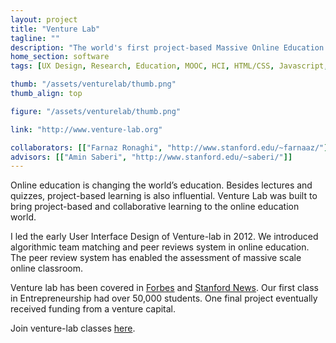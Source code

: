 ```yaml
---
layout: project
title: "Venture Lab"
tagline: ""
description: "The world's first project-based Massive Online Education Platform."
home_section: software
tags: [UX Design, Research, Education, MOOC, HCI, HTML/CSS, Javascript, Twitter Bootstrap, Ruby on Rails]

thumb: "/assets/venturelab/thumb.png"
thumb_align: top

figure: "/assets/venturelab/thumb.png"

link: "http://www.venture-lab.org"

collaborators: [["Farnaz Ronaghi", "http://www.stanford.edu/~farnaaz/"],["Chih Chiang Wei"], ["Joseph Wen"]]
advisors: [["Amin Saberi", "http://www.stanford.edu/~saberi/"]]
---
```



Online education is changing the world’s education.  Besides lectures and quizzes, project-based learning is also influential.  Venture Lab was built to bring project-based and collaborative learning to the online education world.  

I led the early User Interface Design of Venture-lab in 2012. We introduced algorithmic team matching and peer reviews system in online education.  The peer review system has enabled the assessment of massive scale online classroom.

Venture lab has been covered in [Forbes]() and [Stanf](http://news.stanford.edu/news/2012/september/venture-lab-platform-091712.html)[ord News](http://news.stanford.edu/news/2013/january/seelig-online-creativity-012213.html). Our first class in Entrepreneurship had over 50,000 students.  One final project eventually received funding from a venture capital. 

Join venture-lab classes [here](http://venture-lab.org).

